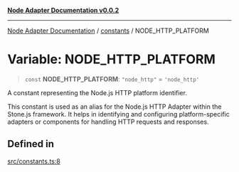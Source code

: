 [**Node Adapter Documentation v0.0.2**](../../README.md)

***

[Node Adapter Documentation](../../modules.md) / [constants](../README.md) / NODE\_HTTP\_PLATFORM

# Variable: NODE\_HTTP\_PLATFORM

> `const` **NODE\_HTTP\_PLATFORM**: `"node_http"` = `'node_http'`

A constant representing the Node.js HTTP platform identifier.

This constant is used as an alias for the Node.js HTTP Adapter within the Stone.js framework.
It helps in identifying and configuring platform-specific adapters or components for handling
HTTP requests and responses.

## Defined in

[src/constants.ts:8](https://github.com/stonemjs/node-http-adapter/blob/c40d3860d098a79d7e93912b877b62d235dc0a99/src/constants.ts#L8)
